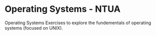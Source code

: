 # Operating Systems - NTUA
Operating Systems Exercises to explore the fundementals of operating systems (focused on UNIX).
